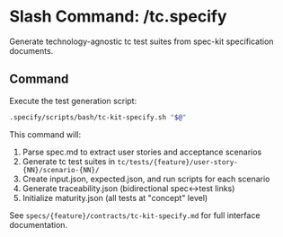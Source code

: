 # Slash Command: /tc.specify

Generate technology-agnostic tc test suites from spec-kit specification documents.

## Command

Execute the test generation script:

```bash
.specify/scripts/bash/tc-kit-specify.sh "$@"
```

This command will:
1. Parse spec.md to extract user stories and acceptance scenarios
2. Generate tc test suites in `tc/tests/{feature}/user-story-{NN}/scenario-{NN}/`
3. Create input.json, expected.json, and run scripts for each scenario
4. Generate traceability.json (bidirectional spec↔test links)
5. Initialize maturity.json (all tests at "concept" level)

See `specs/{feature}/contracts/tc-kit-specify.md` for full interface documentation.
